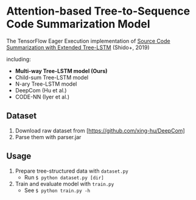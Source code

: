 # Attention-based Tree-to-Sequence Code Summarization Model

The TensorFlow Eager Execution implementation of [Source Code Summarization with Extended Tree-LSTM](https://arxiv.org/abs/1906.08094) (Shido+, 2019)

including:

- **Multi-way Tree-LSTM model (Ours)**
- Child-sum Tree-LSTM model
- N-ary Tree-LSTM model
- DeepCom (Hu et al.)
- CODE-NN (Iyer et al.)

## Dataset

1. Download raw dataset from [https://github.com/xing-hu/DeepCom]
2. Parse them with parser.jar

## Usage

1. Prepare tree-structured data with `dataset.py`
    - Run `$ python dataset.py [dir]`
2. Train and evaluate model with `train.py`
    - See `$ python train.py -h`

